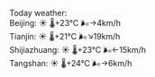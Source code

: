 Today weather:  
Beijing: ☀️   🌡️+23°C 🌬️→4km/h  
Tianjin: ☀️   🌡️+21°C 🌬️↘19km/h  
Shijiazhuang: ☀️   🌡️+23°C 🌬️←15km/h  
Tangshan: ☀️   🌡️+24°C 🌬️→6km/h  
